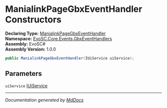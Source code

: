 ﻿<!--  
  <auto-generated>   
    The contents of this file were generated by a tool.  
    Changes to this file may be list if the file is regenerated  
  </auto-generated>   
-->

# ManialinkPageGbxEventHandler Constructors

**Declaring Type:** [ManialinkPageGbxEventHandler](../index.md)  
**Namespace:** [EvoSC.Core.Events.GbxEventHandlers](../../index.md)  
**Assembly:** EvoSC\#  
**Assembly Version:** 1.0.0

```csharp
public ManialinkPageGbxEventHandler(IUiService uiService);
```

## Parameters

`uiService`  [IUiService](../../../../../Interfaces/UI/IUiService/index.md)

___

*Documentation generated by [MdDocs](https://github.com/ap0llo/mddocs)*
